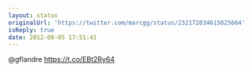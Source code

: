 ```yaml
---
layout: status
originalUrl: 'https://twitter.com/marcgg/status/232172034615025664'
isReply: true
date: 2012-08-05 17:51:41
---
```


@gflandre https://t.co/EBt2Ry64
